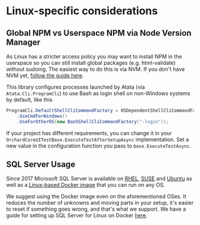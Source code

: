 # Linux-specific considerations



## Global NPM vs Userspace NPM via Node Version Manager


As Linux has a stricter access policy you may want to install NPM in the userspace so you can still install global packages (e.g. html-validate) without sudoing. The easiest way to do this is via NVM. If you don't have NVM yet, [follow the guide here](https://github.com/Lombiq/NPM-Targets/tree/dev#global-npm-vs-userspace-npm-via-node-version-manager-on-linux).

This library configures processes launched by Atata (via `Atata.Cli.ProgramCli`) to use Bash as login shell on non-Windows systems by default, like this

```csharp
ProgramCli.DefaultShellCliCommandFactory = OSDependentShellCliCommandFactory
    .UseCmdForWindows()
    .UseForOtherOS(new BashShellCliCommandFactory("-login"));
```

If your project has different requirements, you can change it in your `OrchardCoreUITestBase.ExecuteTestAfterSetupAsync` implementation. Set a new value in the configuration function you pass to `base.ExecuteTestAsync`.

## SQL Server Usage


Since 2017 Microsoft SQL Server is available on [RHEL](https://redhat.com/rhel/), [SUSE](https://www.suse.com/products/server/) and [Ubuntu](https://ubuntu.com/) as well as a [Linux-based Docker image](https://hub.docker.com/_/microsoft-mssql-server) that you can run on any OS.

We suggest using the Docker image even on the aforementioned OSes. It reduces the number of unknowns and moving parts in your setup, it's easier to reset if something goes wrong, and that's what we support. We have a guide for setting up SQL Server for Linux on Docker [here](Configuration.md#using-sql-server-from-a-docker-container).
